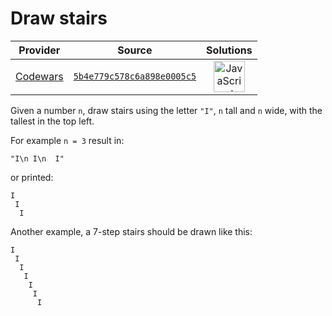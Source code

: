 [_metadata_:generated]: - "true"

# Draw stairs

<!-- INFO TABLE BEGIN -->

| Provider                                        | Source                                                                               | Solutions                                                                                                                                                    |
| :---------------------------------------------: | :----------------------------------------------------------------------------------: | :----------------------------------------------------------------------------------------------------------------------------------------------------------: |
| [Codewars](../../../docs/providers/Codewars.md) | [`5b4e779c578c6a898e0005c5`](https://www.codewars.com/kata/5b4e779c578c6a898e0005c5) | [<img src="https://res.cloudinary.com/rascaltwo/image/upload/v1631924076/javascript_ehszr7.svg" alt="JavaScript" title="JavaScript" width="50" />](solve.js) |

<!-- INFO TABLE END -->

Given a number `n`, draw stairs using the letter `"I"`, `n` tall and `n` wide, with the tallest in the top left.

For example `n = 3` result in:
```
"I\n I\n  I"
```
or printed:
```
I
 I
  I
```

Another example, a 7-step stairs should be drawn like this:

```
I
 I
  I
   I
    I
     I
      I
```
